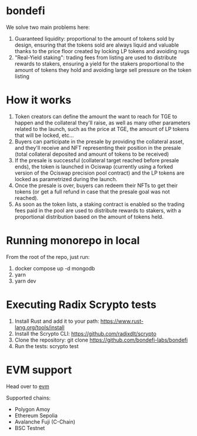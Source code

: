 # bondefi

We solve two main problems here:

1. Guaranteed liquidity: proportional to the amount of tokens sold by design, ensuring that the tokens sold are always liquid and valuable thanks to the price floor created by locking LP tokens and avoiding rugs
2. "Real-Yield staking": trading fees from listing are used to distribute rewards to stakers, ensuring a yield for the stakers proportional to the amount of tokens they hold and avoiding large sell pressure on the token listing

# How it works

1. Token creators can define the amount the want to reach for TGE to happen and the collateral they'll raise, as well as many other parameters related to the launch, such as the price at TGE, the amount of LP tokens that will be locked, etc...
2. Buyers can participate in the presale by providing the collateral asset, and they'll receive and NFT representing their position in the presale (total collateral deposited and amount of tokens to be received)
3. If the presale is successful (collateral target reached before presale ends), the token is launched in Ociswap (currently using a forked version of the Ociswap precision pool contract) and the LP tokens are locked as parametrized during the launch.
4. Once the presale is over, buyers can redeem their NFTs to get their tokens (or get a full refund in case that the presale goal was not reached).
5. As soon as the token lists, a staking contract is enabled so the trading fees paid in the pool are used to distribute rewards to stakers, with a proportional distribution based on the amount of tokens held.


# Running monorepo in local
From the root of the repo, just run:

1. docker compose up -d mongodb
2. yarn
3. yarn dev


# Executing Radix Scrypto tests

1. Install Rust and add it to your path: https://www.rust-lang.org/tools/install
2. Install the Scrypto CLI: https://github.com/radixdlt/scrypto
3. Clone the repository: git clone https://github.com/bondefi-labs/bondefi
4. Run the tests: scrypto test

# EVM support

Head over to [evm](./packages/evm/)

Supported chains:

- Polygon Amoy
- Ethereum Sepolia
- Avalanche Fuji (C-Chain)
- BSC Testnet
